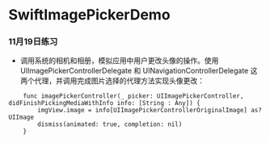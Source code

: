 # SwiftImagePickerDemo
### 11月19日练习
* 调用系统的相机和相册，模拟应用中用户更改头像的操作。使用 UIImagePickerControllerDelegate 和 UINavigationControllerDelegate 这两个代理，并调用完成图片选择的代理方法实现头像更改：
```
    func imagePickerController(_ picker: UIImagePickerController, didFinishPickingMediaWithInfo info: [String : Any]) {
        imgView.image = info[UIImagePickerControllerOriginalImage] as? UIImage
        dismiss(animated: true, completion: nil)
    }
```
